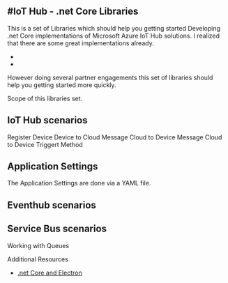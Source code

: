 #IoT Hub - .net Core Libraries
---

This is a set of Libraries which should help you getting started Developing .net Core implementations of Microsoft Azure IoT Hub solutions. I realized that there are some great implementations already.

- 
- 

However doing several partner engagements this set of libraries should help you getting started more quickly.

Scope of this libraries set.

IoT Hub scenarios 
---
Register Device
Device to Cloud Message
Cloud to Device Message
Cloud to Device Triggert Method

Application Settings 
---
The Application Settings are done via a YAML file.


Eventhub scenarios
---

Service Bus scenarios
---
Working with Queues 


Additional Resources 
- [.net Core and Electron](https://scotch.io/@rui/how-to-build-a-cross-platform-desktop-application-with-electron-and-net-core)


